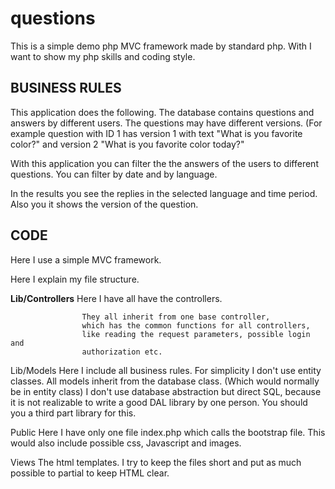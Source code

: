 # questions
This is a simple demo php MVC framework made by standard php.
With I want to show my php skills and coding style.


BUSINESS RULES
-----------------------------------

This application does the following.
The database contains questions and answers by different users.
The questions may have different versions.
(For example question with ID 1 has version 1 with text "What is you favorite color?"
and version 2 "What is you favorite color today?"


With this application you can filter the the answers of the users to different questions.
You can filter by date and by language.

In the results you see the replies in the selected language and time period.
Also you it shows the version of the question.


CODE
-----------------------------------
Here I use a simple MVC framework.


Here I explain my file structure.







<b>Lib/Controllers</b>     Here I have all have the controllers.


                    They all inherit from one base controller,
                    which has the common functions for all controllers, 
                    like reading the request parameters, possible login and
                    authorization etc.
 

Lib/Models          Here I include all business rules. For simplicity I don't 
                    use entity classes. All models inherit from the database
                    class. (Which would normally be in entity class)
                    I don't use database abstraction but direct SQL, because it is not realizable
                    to write a good DAL library by one person. You should
                    you a third part library for this.

        

Public              Here I have only one file index.php which calls the bootstrap file.
                    This would also include possible css, Javascript and images.


Views               The html templates. I try to keep the files short and put as much
                    possible to partial to keep HTML clear.